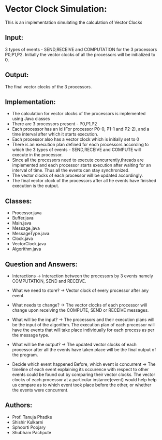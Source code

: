 Vector Clock Simulation:
===================================
This is an implementation simulating the calculation of Vector Clocks

Input:
------
3 types of events - SEND,RECEIVE and COMPUTATION for the 3 processors P0,P1,P2. 
Initially the vector clocks of all the processors will be initialized to 0.

Output:
-------
The final vector clocks of the 3 processors.

Implementation:
---------------
* The calculation for vector clocks of the processors is implemented using Java
classes
* There are 3 processors present - P0,P1,P2
* Each processor has an id (For processor P0-0, P1-1 and P2-2), and a time 
interval after which it starts execution.
* Each processor also has a vector clock which is initially set to 0
* There is an execution plan defined for each processors according to which the
3 types of events - SEND,RECEIVE and COMPUTE will execute in the processor.
* Since all the processors need to execute concurrently,threads are implemented
and each processor starts execution after waiting for an interval of time. Thus
all the events can stay synchronized.
* The vector clocks of each processor will be updated accordingly.
* The final vector clock of the processors after all he events have finished 
execution is the output.


Classes:
--------
* Processor.java
* Buffer.java
* Main.java
* Message.java
* MessageType.java
* Clock.java
* VectorClock.java
* Algorithm.java


Question and Answers:
----------------------

* Interactions
-> Interaction between the processors by 3 events namely COMPUTATION, SEND and 
RECEIVE.

* What we need to store?
-> Vector clock of every processor after any event. 

* What needs to change?
-> The vector clocks of each processor will change upon receiving the COMPUTE, 
SEND or RECEIVE messages.

* What will be the input?
-> The processors and their execution plans will be the input of the algorithm.
The execution plan of each processor will have the events that will take place
individually for each process as per the message type. 

* What will be the output?
-> The updated vector clocks of each processor after all the events have 
taken place will be the final output of the program. 

* Decide which event happened Before, which event is concurrent
-> The timeline of each event explaining its occurence with respect to other 
events could be found out by comparing their vector clocks. The vector clocks
of each processor at a particular instance(event) would help help us compare as
to which event took place before the other, or whether the events were 
concurrent.


Authors:
--------
* Prof. Tanuja Phadke
* Shishir Kulkarni
* Sphoorti Poojary
* Shubham Pachpute
